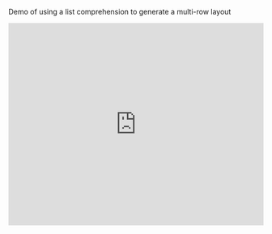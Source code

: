 Demo of using a list comprehension to generate a multi-row layout


<iframe src='https://trinket.io/embed/pygame/a01859663a?start=result' width='100%' height='400' frameborder='0' marginwidth='0' marginheight='0' allowfullscreen></iframe>
